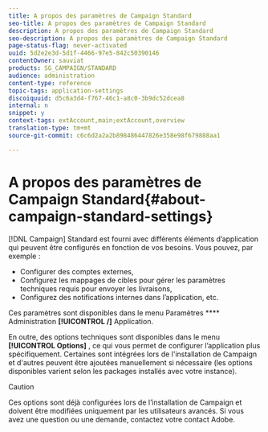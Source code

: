 ```yaml
---
title: A propos des paramètres de Campaign Standard
seo-title: A propos des paramètres de Campaign Standard
description: A propos des paramètres de Campaign Standard
seo-description: A propos des paramètres de Campaign Standard
page-status-flag: never-activated
uuid: 5d2e2e3d-5d1f-4466-97e5-842c50390146
contentOwner: sauviat
products: SG_CAMPAIGN/STANDARD
audience: administration
content-type: reference
topic-tags: application-settings
discoiquuid: d5c6a3d4-f767-46c1-a8c0-3b9dc52dcea8
internal: n
snippet: y
context-tags: extAccount,main;extAccount,overview
translation-type: tm+mt
source-git-commit: c6c6d2a2a2b898486447826e358e98f679888aa1

---
```



# A propos des paramètres de Campaign Standard{#about-campaign-standard-settings}

[!DNL Campaign] Standard est fourni avec différents éléments d’application qui peuvent être configurés en fonction de vos besoins. Vous pouvez, par exemple :

* Configurer des comptes externes,
* Configurez les mappages de cibles pour gérer les paramètres techniques requis pour envoyer les livraisons,
* Configurez des notifications internes dans l’application, etc.

Ces paramètres sont disponibles dans le menu Paramètres **** Administration **[!UICONTROL /]** Application.

En outre, des options techniques sont disponibles dans le menu **[!UICONTROL Options]** , ce qui vous permet de configurer l’application plus spécifiquement. Certaines sont intégrées lors de l'installation de Campaign et d'autres peuvent être ajoutées manuellement si nécessaire (les options disponibles varient selon les packages installés avec votre instance).

>[!CAUTION]
>
>Ces options sont déjà configurées lors de l’installation de Campaign et doivent être modifiées uniquement par les utilisateurs avancés. Si vous avez une question ou une demande, contactez votre contact Adobe.
